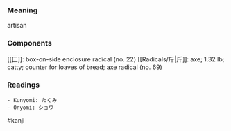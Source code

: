 ### Meaning

artisan

### Components

[[匚]]: box-on-side enclosure radical (no. 22) [[Radicals/斤|斤]]: axe; 1.32 lb; catty; counter for loaves of bread; axe radical (no. 69)

### Readings

```
- Kunyomi: たくみ
- Onyomi: ショウ
```

#kanji